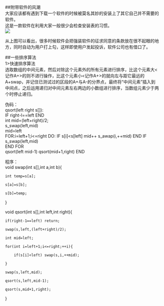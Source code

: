 ##附带软件的风潮  
大家应该都有遇到下载一个软件的时候被莫名其妙的安装上了其它自己并不需要的软件。  
这是一款软件在利用大家一般很少会检查安装表的习惯。   
![](https://raw.githubusercontent.com/zlsteven/homework-source/gh-pages/images/屏幕截图(36).png)    

从上图可以看出，很多时候软件会把强装软件的征求同意的条款放在很不起眼的地方，同时自动为用户打上勾，这样即使用户发起投诉，软件公司也有借口了。  
  
##一些排序算法   
1>快速排序算法  
选取数组的中间元素，然后对除这个元素外的所有元素进行排序，比这个元素大<记作A+>的则不进行操作，比这个元素小<记作A+>的就向左与距它最远的A+swap，并记住已测试过的区段的A+与A-的分界点，最终将“中间元素”插入到中间点，之后运用递归对中间元素左右两边的小数组进行排序，当数组元素少于两个时停止递归。   
 
伪码：  
qsort(left right s[]):  
IF right-l==left END  
int mid=(left+right)/2;  
s_swap(left,mid)  
mid=left  
FOR:i=left+1;i<=right DO:
IF s[i]<s[left] mid++ s_awap(i,++mid)
END IF  
s_swap(left,mid)  
END FOR  
qsort(left mid-1)
qsort(mid+1,right)
END      


程序：  
void swap(int s[],int a,int b){  

    int temp=s[a];  

    s[a]=s[b];  
     
    s[b]=temp;  

}  

void qsort(int s[],int left,int right){  

    if(right-1==left) return;  

    swap(s,left,(left+right)/2);   

    int mid=left;  

    for(int i=left+1;i<=right;++i){  

        if(s[i]<left) swap(s,i,++mid);   

    }  

    swap(s,left,mid);  

    qsort(s,left,mid-1);  

    qsort(s,mid+1,right);  

}  


  

